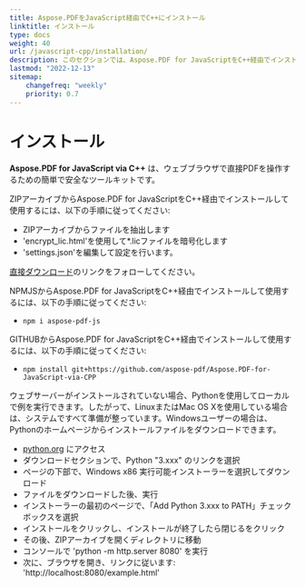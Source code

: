 ```yaml
---
title: Aspose.PDFをJavaScript経由でC++にインストール
linktitle: インストール
type: docs
weight: 40
url: /javascript-cpp/installation/
description: このセクションでは、Aspose.PDF for JavaScriptをC++経由でインストールするための製品説明と手順を示します。
lastmod: "2022-12-13"
sitemap:
    changefreq: "weekly"
    priority: 0.7
---
```


# インストール

**Aspose.PDF for JavaScript via C++** は、ウェブブラウザで直接PDFを操作するための簡単で安全なツールキットです。

ZIPアーカイブからAspose.PDF for JavaScriptをC++経由でインストールして使用するには、以下の手順に従ってください:

- ZIPアーカイブからファイルを抽出します
- 'encrypt_lic.html'を使用して*.licファイルを暗号化します
- 'settings.json'を編集して設定を行います。

[直接ダウンロード](https://releases.aspose.com/pdf/javascriptcpp/)のリンクをフォローしてください。

NPMJSからAspose.PDF for JavaScriptをC++経由でインストールして使用するには、以下の手順に従ってください:

- `npm i aspose-pdf-js`

GITHUBからAspose.PDF for JavaScriptをC++経由でインストールして使用するには、以下の手順に従ってください:

- `npm install git+https://github.com/aspose-pdf/Aspose.PDF-for-JavaScript-via-CPP`

ウェブサーバーがインストールされていない場合、Pythonを使用してローカルで例を実行できます。したがって、LinuxまたはMac OS Xを使用している場合は、システムですべて準備が整っています。Windowsユーザーの場合は、Pythonのホームページからインストールファイルをダウンロードできます。

- [python.org](https://www.python.org/) にアクセス
- ダウンロードセクションで、Python "3.xxx" のリンクを選択
- ページの下部で、Windows x86 実行可能インストーラーを選択してダウンロード
- ファイルをダウンロードした後、実行
- インストーラーの最初のページで、「Add Python 3.xxx to PATH」チェックボックスを選択
- インストールをクリックし、インストールが終了したら閉じるをクリック
- その後、ZIPアーカイブを開くディレクトリに移動
- コンソールで 'python -m http.server 8080' を実行
- 次に、ブラウザを開き、リンクに従います: 'http://localhost:8080/example.html'